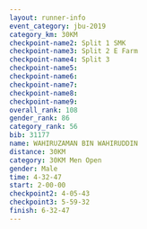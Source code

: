 ```yaml
---
layout: runner-info 
event_category: jbu-2019 
category_km: 30KM 
checkpoint-name2: Split 1 SMK 
checkpoint-name3: Split 2 E Farm 
checkpoint-name4: Split 3 
checkpoint-name5: 
checkpoint-name6: 
checkpoint-name7: 
checkpoint-name8: 
checkpoint-name9: 
overall_rank: 108
gender_rank: 86
category_rank: 56
bib: 31177
name: WAHIRUZAMAN BIN WAHIRUDDIN
distance: 30KM
category: 30KM Men Open
gender: Male
time: 4-32-47
start: 2-00-00
checkpoint2: 4-05-43
checkpoint3: 5-59-32
finish: 6-32-47
---
```

